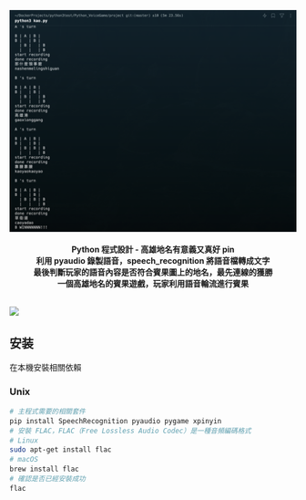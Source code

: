<p align="center">
    <img src="./banner.png" alt="banner">
    <br />
    <br />
    <b>Python 程式設計 - 高雄地名有意義又真好 pin</b>
    <br />
    <b>利用 pyaudio 錄製語音，speech_recognition 將語音檔轉成文字</b>
   <br />
    <b>最後判斷玩家的語音內容是否符合賓果圖上的地名，最先連線的獲勝</b>
   <br />
    <b>一個高雄地名的賓果遊戲，玩家利用語音輪流進行賓果</b>
    <br />
    <br />
</p>

[<img src="https://img.shields.io/badge/Language-Python-blue"/>](https://img.shields.io/badge/Language-Python-blue) 

## 安装

在本機安裝相關依賴

### Unix

```bash
# 主程式需要的相關套件
pip install SpeechRecognition pyaudio pygame xpinyin
# 安裝 FLAC，FLAC（Free Lossless Audio Codec）是一種音頻編碼格式
# Linux
sudo apt-get install flac
# macOS
brew install flac
# 確認是否已經安裝成功
flac
```

